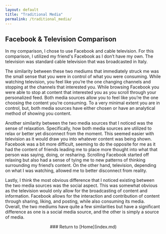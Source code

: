 ```yaml
---
layout: default
title: "Traditional Media"
permalink: /traditional_media/
---
```



<!-- # Traditional Media -->

## Facebook & Television Comparison

In my comparison, I chose to use Facebook and cable television. For this comparison, I utilized my friend's Facebook as I don’t have my own. The television was standard cable television that was broadcasted in Italy.  

The similarity between these two mediums that immediately struck me was the small sense that you were in control of what you were consuming. While watching television, you feel like you’re the one changing channels and stopping at the channels that interested you. While browsing Facebook you were able to stop at content that interested you as you scroll through your personalized feed. Both media sources allow you to feel like you’re the one choosing the content you’re consuming. To a very minimal extent you are in control, but, both media sources have either chosen or have an analytical method of showing you content.  

Another similarity between the two media sources that I noticed was the sense of relaxation. Specifically, how both media sources are utilized to relax or better yet disconnect from the moment. This seemed easier with television as it would draw you into whatever content was being shown. Facebook was a bit more difficult, seeming to do the opposite for me as it had the content of friends leading me to place more thought into what that person was saying, doing, or resharing. Scrolling Facebook started off relaxing but also had a sense of tying me to new patterns of thinking surrounding my friend’s content. On the other hand, television, depending on what I was watching, allowed me to better disconnect from reality.  

Lastly, I think the most obvious difference that I noticed existing between the two media sources was the social aspect. This was somewhat obvious as the television would only allow for the broadcasting of content and information. Facebook allows for the interaction and contribution of content through sharing, liking, and posting, while also consuming its media.
Overall, the two mediums have quite a few similarities but have a significant difference as one is a social media source, and the other is simply a source of media.  

<p style="text-align: center;">### Return to [Home](index.md)</p>
